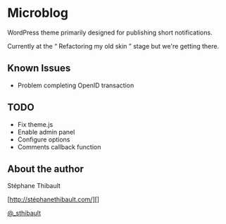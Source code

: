 Microblog
==========

WordPress theme primarily designed for publishing short notifications.

Currently at the “ Refactoring my old skin ” stage but we're getting there.


Known Issues
-------------

* Problem completing OpenID transaction


TODO
-----
* Fix theme.js
* Enable admin panel
* Configure options
* Comments callback function

About the author
-----------------

Stéphane Thibault

[http://stéphanethibault.com/][]

[@_sthibault][]

[http://stéphanethibault.com/]: http://xn--stphanethibault-cnb.com/
[@_sthibault]: https://twitter.com/_sthibault